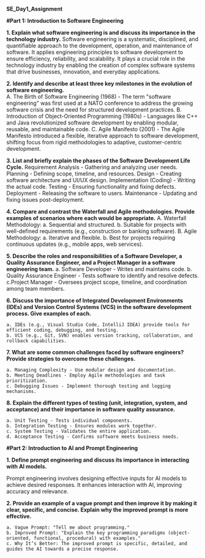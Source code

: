 **SE_Day1_Assignment**

**#Part 1: Introduction to Software Engineering**

**1. Explain what software engineering is and discuss its importance in the technology industry.**
Software engineering is a systematic, disciplined, and quantifiable approach to the development, operation, and maintenance of software. It applies engineering principles to software development to ensure efficiency, reliability, and scalability. It plays a crucial role in the technology industry by enabling the creation of complex software systems that drive businesses, innovation, and everyday applications.

**2. Identify and describe at least three key milestones in the evolution of software engineering.**  
A. The Birth of Software Engineering (1968) - The term "software engineering" was first used at a NATO conference to address the growing software crisis and the need for structured development practices.
B. Introduction of Object-Oriented Programming (1980s) - Languages like C++ and Java revolutionized software development by enabling modular, reusable, and maintainable code.
C. Agile Manifesto (2001) - The Agile Manifesto introduced a flexible, iterative approach to software development, shifting focus from rigid methodologies to adaptive, customer-centric development.

**3. List and briefly explain the phases of the Software Development Life Cycle.**
    Requirement Analysis - Gathering and analyzing user needs.
    Planning - Defining scope, timeline, and resources.
    Design - Creating software architecture and UI/UX design.
    Implementation (Coding) - Writing the actual code.
    Testing - Ensuring functionality and fixing defects.
    Deployment - Releasing the software to users.
    Maintenance - Updating and fixing issues post-deployment.

**4. Compare and contrast the Waterfall and Agile methodologies. Provide examples of scenarios where each would be appropriate.**
    A. Waterfall Methodology:
        a. Sequential and structured.
        b. Suitable for projects with well-defined requirements (e.g., construction or banking software).
    B. Agile Methodology:
        a. Iterative and flexible.
        b. Best for projects requiring continuous updates (e.g., mobile apps, web services).

**5. Describe the roles and responsibilities of a Software Developer, a Quality Assurance Engineer, and a Project Manager in a software engineering team.**
    a. Software Developer - Writes and maintains code.
    b. Quality Assurance Engineer - Tests software to identify and resolve defects.
    c.Project Manager - Oversees project scope, timeline, and coordination among team members.

**6. Discuss the importance of Integrated Development Environments (IDEs) and Version Control Systems (VCS) in the software development process. Give examples of each.**
    
    a. IDEs (e.g., Visual Studio Code, IntelliJ IDEA) provide tools for efficient coding, debugging, and testing.
    b. VCS (e.g., Git, SVN) enables version tracking, collaboration, and rollback capabilities.

**7. What are some common challenges faced by software engineers? Provide strategies to overcome these challenges.**
   
    a. Managing Complexity - Use modular design and documentation.
    b. Meeting Deadlines - Employ Agile methodologies and task prioritization.
    c. Debugging Issues - Implement thorough testing and logging mechanisms.

**8. Explain the different types of testing (unit, integration, system, and acceptance) and their importance in software quality assurance.**

    a. Unit Testing - Tests individual components.
    b. Integration Testing - Ensures modules work together.
    c. System Testing - Validates the entire application.
    d. Acceptance Testing - Confirms software meets business needs.

**#Part 2: Introduction to AI and Prompt Engineering**

**1. Define prompt engineering and discuss its importance in interacting with AI models.**

  Prompt engineering involves designing effective inputs for AI models to achieve desired responses. It enhances interaction with AI, improving accuracy and relevance.

**2. Provide an example of a vague prompt and then improve it by making it clear, specific, and concise. Explain why the improved prompt is more effective.**

    a. Vague Prompt: "Tell me about programming."
    b. Improved Prompt: "Explain the key programming paradigms (object-oriented, functional, procedural) with examples."
    c. Why It’s Better: The improved prompt is specific, detailed, and guides the AI towards a precise response.
